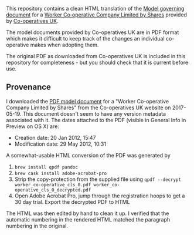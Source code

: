 This repository contains a clean HTML translation of
the
[Model governing document](https://www.uk.coop/developing-co-ops/model-governing-documents) for
a
[Worker Co‑operative Company Limited by Shares](https://www.uk.coop/developing-co-ops/model-governing-documents/worker-co-operative-company-limited-shares) provided
by [Co-operatives UK](https://www.uk.coop).

The model documents provided by Co-operatives UK are in PDF format
which makes it difficult to keep track of the changes an individual
co-operative makes when adopting them.

The original PDF as downloaded from Co-operatives UK is included in
this repository for completeness - but you should check that it is
current before use.

## Provenance

I downloaded
the
[PDF model document](https://www.uk.coop/developing-co-ops/model-governing-documents/worker-co-operative-company-limited-shares) for
a "Worker Co-operative Company Limited by Shares" from the
Co-operatives UK website on 2017-05-19. This document doesn't seem to
have any version metadata associated with it. The dates attached to
the PDF (visible in General Info in Preview on OS X) are:

- Creation date: 20 Jan 2012, 15:47
- Modification date: 29 May 2012, 10:31

A somewhat-usable HTML conversion of the PDF was generated by

1. `brew install qpdf pandoc`
2. `brew cask install adobe-acrobat-pro`
3. Strip the copy-protection from the supplied file using `qpdf
--decrypt worker_co-operative_cls_0.pdf
worker_co-operative_cls_0_decrypted.pdf`
4. Open Adobe Acrobat Pro, jump through the registration hoops to get
a 30 day trial. Export the decrypted PDF to HTML

The HTML was then edited by hand to clean it up. I verified that the
automatic numbering in the rendered HTML matched the paragraph
numbering in the original.
